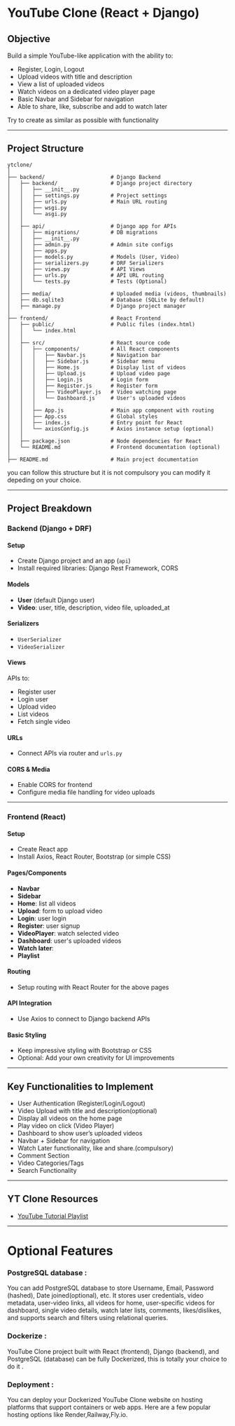 # YouTube Clone (React + Django)

## Objective

Build a simple YouTube-like application with the ability to:

- Register, Login, Logout  
- Upload videos with title and description  
- View a list of uploaded videos  
- Watch videos on a dedicated video player page  
- Basic Navbar and Sidebar for navigation
- Able to share, like, subscribe and add to watch later 

Try to create as similar as possible with functionality

---

## Project Structure

```
ytclone/
│
├── backend/                     # Django Backend
│   ├── backend/                 # Django project directory
│   │   ├── __init__.py
│   │   ├── settings.py          # Project settings
│   │   ├── urls.py              # Main URL routing
│   │   ├── wsgi.py
│   │   └── asgi.py
│   │
│   ├── api/                     # Django app for APIs
│   │   ├── migrations/          # DB migrations
│   │   ├── __init__.py
│   │   ├── admin.py             # Admin site configs
│   │   ├── apps.py
│   │   ├── models.py            # Models (User, Video)
│   │   ├── serializers.py       # DRF Serializers
│   │   ├── views.py             # API Views
│   │   ├── urls.py              # API URL routing
│   │   └── tests.py             # Tests (Optional)
│   │
│   ├── media/                   # Uploaded media (videos, thumbnails)
│   ├── db.sqlite3               # Database (SQLite by default)
│   ├── manage.py                # Django project manager
│
├── frontend/                    # React Frontend
│   ├── public/                  # Public files (index.html)
│   │   └── index.html
│   │
│   ├── src/                     # React source code
│   │   ├── components/          # All React components
│   │   │   ├── Navbar.js        # Navigation bar
│   │   │   ├── Sidebar.js       # Sidebar menu
│   │   │   ├── Home.js          # Display list of videos
│   │   │   ├── Upload.js        # Upload video page
│   │   │   ├── Login.js         # Login form
│   │   │   ├── Register.js      # Register form
│   │   │   ├── VideoPlayer.js   # Video watching page
│   │   │   └── Dashboard.js     # User's uploaded videos
│   │   │
│   │   ├── App.js               # Main app component with routing
│   │   ├── App.css              # Global styles
│   │   ├── index.js             # Entry point for React
│   │   └── axiosConfig.js       # Axios instance setup (optional)
│   │
│   ├── package.json             # Node dependencies for React
│   └── README.md                # Frontend documentation (optional)
│
├── README.md                    # Main project documentation
```


you can follow this structure but it is not compulsory you can modify it depeding on your choice.

---

##  Project Breakdown

###  Backend (Django + DRF)

####  Setup

- Create Django project and an app (`api`)
- Install required libraries: Django Rest Framework, CORS

####  Models

- **User** (default Django user)
- **Video**: user, title, description, video file, uploaded_at

####  Serializers

- `UserSerializer`
- `VideoSerializer`

####  Views

APIs to:

- Register user  
- Login user  
- Upload video  
- List videos  
- Fetch single video  

####  URLs

- Connect APIs via router and `urls.py`

####  CORS & Media

- Enable CORS for frontend  
- Configure media file handling for video uploads  

---

###  Frontend (React)

#### Setup

- Create React app  
- Install Axios, React Router, Bootstrap (or simple CSS)

####  Pages/Components

- **Navbar**  
- **Sidebar**  
- **Home**: list all videos  
- **Upload**: form to upload video  
- **Login**: user login  
- **Register**: user signup  
- **VideoPlayer**: watch selected video  
- **Dashboard**: user's uploaded videos
- **Watch later**:
- **Playlist**

####  Routing

- Setup routing with React Router for the above pages

####  API Integration

- Use Axios to connect to Django backend APIs

####  Basic Styling

- Keep impressive styling with Bootstrap or CSS  
- Optional: Add your own creativity for UI improvements

---

##  Key Functionalities to Implement

- User Authentication (Register/Login/Logout)  
- Video Upload with title and description(optional)  
- Display all videos on the home page  
- Play video on click (Video Player)  
- Dashboard to show user’s uploaded videos  
- Navbar + Sidebar for navigation  
- Watch Later functionality, like and share.(compulsory)
- Comment Section
- Video Categories/Tags
- Search Functionality

---

##  YT Clone Resources

- [YouTube Tutorial Playlist](https://www.youtube.com/playlist?list=PLgWjD_CBfh0Daeqt-Q5ogwc9FPAsqH5sx)

---

# Optional Features 

### PostgreSQL database :
You can add  PostgreSQL database  to store Username, Email, Password (hashed), Date joined(optional), etc. It stores user credentials, video metadata, user-video links, all videos for home, user-specific videos for dashboard, single video details, watch later lists, comments, likes/dislikes, and supports search and filters using relational queries.

### Dockerize :  
YouTube Clone project built with React (frontend), Django (backend), and PostgreSQL (database) can be fully Dockerized, this is totally your choice to do it .

### Deployment : 
You can deploy your Dockerized YouTube Clone website on hosting platforms that support containers or web apps. Here are a few popular hosting options like Render,Railway,Fly.io.
